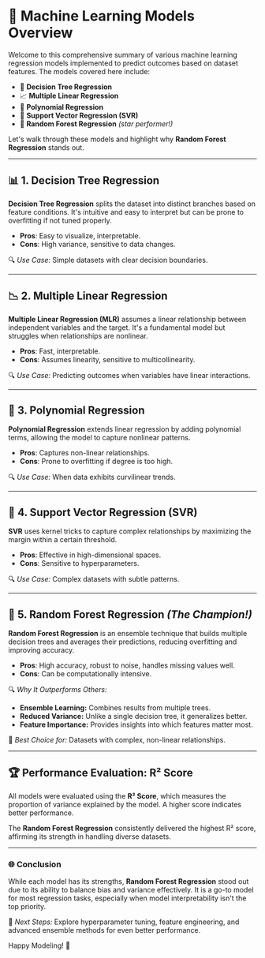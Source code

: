 # 🚀 Machine Learning Models Overview

Welcome to this comprehensive summary of various machine learning regression models implemented to predict outcomes based on dataset features. The models covered here include:

- 🌲 **Decision Tree Regression**
- 📈 **Multiple Linear Regression**
- 🧮 **Polynomial Regression**
- 🤖 **Support Vector Regression (SVR)**
- 🌳 **Random Forest Regression** *(star performer!)*

Let's walk through these models and highlight why **Random Forest Regression** stands out.

---

## 📊 1. Decision Tree Regression

**Decision Tree Regression** splits the dataset into distinct branches based on feature conditions. It's intuitive and easy to interpret but can be prone to overfitting if not tuned properly.

- **Pros**: Easy to visualize, interpretable.
- **Cons**: High variance, sensitive to data changes.

🔍 *Use Case:* Simple datasets with clear decision boundaries.

---

## 📉 2. Multiple Linear Regression

**Multiple Linear Regression (MLR)** assumes a linear relationship between independent variables and the target. It's a fundamental model but struggles when relationships are nonlinear.

- **Pros**: Fast, interpretable.
- **Cons**: Assumes linearity, sensitive to multicollinearity.

🔍 *Use Case:* Predicting outcomes when variables have linear interactions.

---

## 🧠 3. Polynomial Regression

**Polynomial Regression** extends linear regression by adding polynomial terms, allowing the model to capture nonlinear patterns.

- **Pros**: Captures non-linear relationships.
- **Cons**: Prone to overfitting if degree is too high.

🔍 *Use Case:* When data exhibits curvilinear trends.

---

## 🤖 4. Support Vector Regression (SVR)

**SVR** uses kernel tricks to capture complex relationships by maximizing the margin within a certain threshold.

- **Pros**: Effective in high-dimensional spaces.
- **Cons**: Sensitive to hyperparameters.

🔍 *Use Case:* Complex datasets with subtle patterns.

---

## 🌳 5. Random Forest Regression *(The Champion!)*

**Random Forest Regression** is an ensemble technique that builds multiple decision trees and averages their predictions, reducing overfitting and improving accuracy.

- **Pros**: High accuracy, robust to noise, handles missing values well.
- **Cons**: Can be computationally intensive.

🔍 *Why It Outperforms Others:*

- **Ensemble Learning:** Combines results from multiple trees.
- **Reduced Variance:** Unlike a single decision tree, it generalizes better.
- **Feature Importance:** Provides insights into which features matter most.

🎯 *Best Choice for:* Datasets with complex, non-linear relationships.

---

## 🏆 Performance Evaluation: R² Score

All models were evaluated using the **R² Score**, which measures the proportion of variance explained by the model. A higher score indicates better performance.

The **Random Forest Regression** consistently delivered the highest R² score, affirming its strength in handling diverse datasets.

---

### 🌐 Conclusion

While each model has its strengths, **Random Forest Regression** stood out due to its ability to balance bias and variance effectively. It is a go-to model for most regression tasks, especially when model interpretability isn't the top priority.

📍 *Next Steps:* Explore hyperparameter tuning, feature engineering, and advanced ensemble methods for even better performance.

Happy Modeling! 🚀

